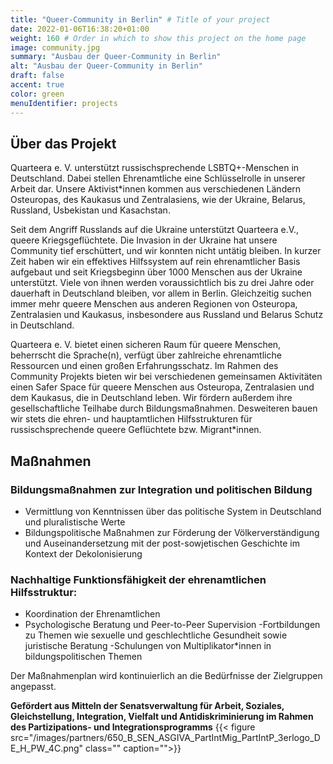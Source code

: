```yaml
---
title: "Queer-Community in Berlin" # Title of your project
date: 2022-01-06T16:38:20+01:00
weight: 160 # Order in which to show this project on the home page
image: community.jpg
summary: "Ausbau der Queer-Community in Berlin"
alt: "Ausbau der Queer-Community in Berlin"
draft: false
accent: true
color: green
menuIdentifier: projects
---
```


## Über das Projekt 

Quarteera e. V. unterstützt russischsprechende LSBTQ+-Menschen in Deutschland. Dabei stellen Ehrenamtliche eine Schlüsselrolle in unserer Arbeit dar. Unsere Aktivist\*innen kommen aus verschiedenen Ländern Osteuropas, des Kaukasus und Zentralasiens, wie der Ukraine, Belarus, Russland, Usbekistan und Kasachstan.

Seit dem Angriff Russlands auf die Ukraine unterstützt Quarteera e.V., queere Kriegsgeflüchtete. Die Invasion in der Ukraine hat unsere Community tief erschüttert, und wir konnten nicht untätig bleiben. In kurzer Zeit haben wir ein effektives Hilfssystem auf rein ehrenamtlicher Basis aufgebaut und seit Kriegsbeginn über 1000 Menschen aus der Ukraine unterstützt. Viele von ihnen werden voraussichtlich bis zu drei Jahre oder dauerhaft in Deutschland bleiben, vor allem in Berlin. Gleichzeitig suchen immer mehr queere Menschen aus anderen Regionen von Osteuropa, Zentralasien und Kaukasus, insbesondere aus Russland und Belarus Schutz in Deutschland.

Quarteera e. V. bietet einen sicheren Raum für queere Menschen, beherrscht die Sprache(n), verfügt über zahlreiche ehrenamtliche Ressourcen und einen großen Erfahrungsschatz.
Im Rahmen des Community Projekts bieten wir bei verschiedenen gemeinsamen Aktivitäten einen Safer Space für queere Menschen aus Osteuropa, Zentralasien und dem Kaukasus, die in Deutschland leben. Wir fördern außerdem ihre gesellschaftliche Teilhabe durch Bildungsmaßnahmen. Desweiteren bauen wir stets die ehren- und hauptamtlichen Hilfsstrukturen für russischsprechende queere Geflüchtete bzw. Migrant\*innen.

## Maßnahmen

### Bildungsmaßnahmen zur Integration und politischen Bildung
- Vermittlung von Kenntnissen über das politische System in Deutschland und pluralistische Werte
- Bildungspolitische Maßnahmen zur Förderung der Völkerverständigung und Auseinandersetzung mit der post-sowjetischen Geschichte im Kontext der Dekolonisierung

### Nachhaltige Funktionsfähigkeit der ehrenamtlichen Hilfsstruktur:
- Koordination der Ehrenamtlichen
- Psychologische Beratung und Peer-to-Peer Supervision
 -Fortbildungen zu Themen wie sexuelle und geschlechtliche Gesundheit sowie juristische Beratung
 -Schulungen von Multiplikator*innen in bildungspolitischen Themen

Der Maßnahmenplan wird kontinuierlich an die Bedürfnisse der Zielgruppen angepasst.



**Gefördert aus Mitteln der Senatsverwaltung für Arbeit, Soziales, Gleichstellung, Integration, Vielfalt und Antidiskriminierung im Rahmen des Partizipations- und Integrationsprogramms**
{{< figure src="/images/partners/650_B_SEN_ASGIVA_PartIntMig_PartIntP_3erlogo_DE_H_PW_4C.png" class="" caption="">}}
